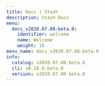 ```yaml
---
title: Docs | Stash
description: Stash Docs
menu:
  docs_v2020.07.08-beta.0:
    identifier: welcome
    name: Welcome
    weight: 10
menu_name: docs_v2020.07.08-beta.0
info:
  catalog: v2020.07.08-beta.0
  cli: v0.10.0-beta.0
  version: v2020.07.08-beta.0
---
```


